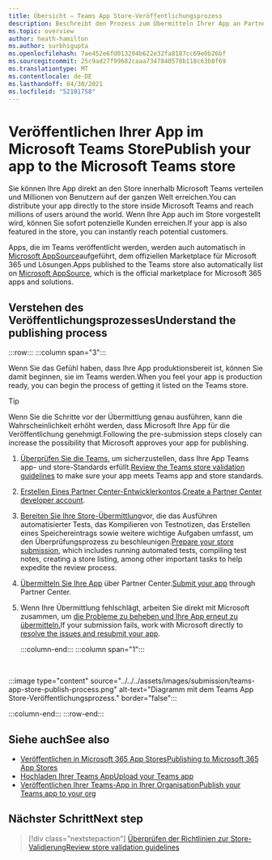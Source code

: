 ```yaml
---
title: Übersicht – Teams App Store-Veröffentlichungsprozess
description: Beschreibt den Prozess zum Übermitteln Ihrer App an Partner Center und zum Veröffentlichen im Microsoft Teams Store (und AppSource).
ms.topic: overview
author: heath-hamilton
ms.author: surbhigupta
ms.openlocfilehash: 7ae452e6fd013204b622e32fa8187cc69e0b26bf
ms.sourcegitcommit: 25c9ad27f99682caaa7347840578b118c63b8f69
ms.translationtype: MT
ms.contentlocale: de-DE
ms.lasthandoff: 04/30/2021
ms.locfileid: "52101758"
---
```

# <a name="publish-your-app-to-the-microsoft-teams-store"></a><span data-ttu-id="97170-103">Veröffentlichen Ihrer App im Microsoft Teams Store</span><span class="sxs-lookup"><span data-stu-id="97170-103">Publish your app to the Microsoft Teams store</span></span>

<span data-ttu-id="97170-104">Sie können Ihre App direkt an den Store innerhalb Microsoft Teams verteilen und Millionen von Benutzern auf der ganzen Welt erreichen.</span><span class="sxs-lookup"><span data-stu-id="97170-104">You can distribute your app directly to the store inside Microsoft Teams and reach millions of users around the world.</span></span> <span data-ttu-id="97170-105">Wenn Ihre App auch im Store vorgestellt wird, können Sie sofort potenzielle Kunden erreichen.</span><span class="sxs-lookup"><span data-stu-id="97170-105">If your app is also featured in the store, you can instantly reach potential customers.</span></span>

<span data-ttu-id="97170-106">Apps, die im Teams veröffentlicht werden, werden auch automatisch in [Microsoft AppSource](https://appsource.microsoft.com)aufgeführt, dem offiziellen Marketplace für Microsoft 365 und Lösungen.</span><span class="sxs-lookup"><span data-stu-id="97170-106">Apps published to the Teams store also automatically list on [Microsoft AppSource](https://appsource.microsoft.com), which is the official marketplace for Microsoft 365 apps and solutions.</span></span>

## <a name="understand-the-publishing-process"></a><span data-ttu-id="97170-107">Verstehen des Veröffentlichungsprozesses</span><span class="sxs-lookup"><span data-stu-id="97170-107">Understand the publishing process</span></span>

:::row:::
   :::column span="3":::

<span data-ttu-id="97170-108">Wenn Sie das Gefühl haben, dass Ihre App produktionsbereit ist, können Sie damit beginnen, sie im Teams werden.</span><span class="sxs-lookup"><span data-stu-id="97170-108">When you feel your app is production ready, you can begin the process of getting it listed on the Teams store.</span></span>

> [!TIP]
> <span data-ttu-id="97170-109">Wenn Sie die Schritte vor der Übermittlung genau ausführen, kann die Wahrscheinlichkeit erhöht werden, dass Microsoft Ihre App für die Veröffentlichung genehmigt.</span><span class="sxs-lookup"><span data-stu-id="97170-109">Following the pre-submission steps closely can increase the possibility that Microsoft approves your app for publishing.</span></span>

1. <span data-ttu-id="97170-110">[Überprüfen Sie die Teams,](~/concepts/deploy-and-publish/appsource/prepare/teams-store-validation-guidelines.md) um sicherzustellen, dass Ihre App Teams app- und store-Standards erfüllt.</span><span class="sxs-lookup"><span data-stu-id="97170-110">[Review the Teams store validation guidelines](~/concepts/deploy-and-publish/appsource/prepare/teams-store-validation-guidelines.md) to make sure your app meets Teams app and store standards.</span></span>
1. <span data-ttu-id="97170-111">[Erstellen Eines Partner Center-Entwicklerkontos](~/concepts/deploy-and-publish/appsource/prepare/create-partner-center-dev-account.md).</span><span class="sxs-lookup"><span data-stu-id="97170-111">[Create a Partner Center developer account](~/concepts/deploy-and-publish/appsource/prepare/create-partner-center-dev-account.md).</span></span>
1. <span data-ttu-id="97170-112">[Bereiten Sie Ihre Store-Übermittlung](~/concepts/deploy-and-publish/appsource/prepare/submission-checklist.md)vor, die das Ausführen automatisierter Tests, das Kompilieren von Testnotizen, das Erstellen eines Speichereintrags sowie weitere wichtige Aufgaben umfasst, um den Überprüfungsprozess zu beschleunigen.</span><span class="sxs-lookup"><span data-stu-id="97170-112">[Prepare your store submission](~/concepts/deploy-and-publish/appsource/prepare/submission-checklist.md), which includes running automated tests, compiling test notes, creating a store listing, among other important tasks to help expedite the review process.</span></span>
1. <span data-ttu-id="97170-113">[Übermitteln Sie Ihre App](https://docs.microsoft.com/office/dev/store/add-in-submission-guide) über Partner Center.</span><span class="sxs-lookup"><span data-stu-id="97170-113">[Submit your app](https://docs.microsoft.com/office/dev/store/add-in-submission-guide) through Partner Center.</span></span>
1. <span data-ttu-id="97170-114">Wenn Ihre Übermittlung fehlschlägt, arbeiten Sie direkt mit Microsoft zusammen, um [die Probleme zu beheben und Ihre App erneut zu übermitteln.](~/concepts/deploy-and-publish/appsource/resolve-submission-issues.md)</span><span class="sxs-lookup"><span data-stu-id="97170-114">If your submission fails, work with Microsoft directly to [resolve the issues and resubmit your app](~/concepts/deploy-and-publish/appsource/resolve-submission-issues.md).</span></span>

   :::column-end:::
   :::column span="1":::

<br>

:::image type="content" source="../../../assets/images/submission/teams-app-store-publish-process.png" alt-text="Diagramm mit dem Teams App Store-Veröffentlichungsprozess." border="false":::

   :::column-end:::
:::row-end:::

## <a name="see-also"></a><span data-ttu-id="97170-116">Siehe auch</span><span class="sxs-lookup"><span data-stu-id="97170-116">See also</span></span>

* [<span data-ttu-id="97170-117">Veröffentlichen in Microsoft 365 App Stores</span><span class="sxs-lookup"><span data-stu-id="97170-117">Publishing to Microsoft 365 App Stores</span></span>](https://docs.microsoft.com/office/dev/store/)
* [<span data-ttu-id="97170-118">Hochladen Ihrer Teams App</span><span class="sxs-lookup"><span data-stu-id="97170-118">Upload your Teams app</span></span>](~/concepts/deploy-and-publish/apps-upload.md)
* [<span data-ttu-id="97170-119">Veröffentlichen Ihrer Teams-App in Ihrer Organisation</span><span class="sxs-lookup"><span data-stu-id="97170-119">Publish your Teams app to your org</span></span>](/MicrosoftTeams/tenant-apps-catalog-teams?toc=/microsoftteams/platform/toc.json&bc=/MicrosoftTeams/breadcrumb/toc.json)

## <a name="next-step"></a><span data-ttu-id="97170-120">Nächster Schritt</span><span class="sxs-lookup"><span data-stu-id="97170-120">Next step</span></span>

> [!div class="nextstepaction"]
> [<span data-ttu-id="97170-121">Überprüfen der Richtlinien zur Store-Validierung</span><span class="sxs-lookup"><span data-stu-id="97170-121">Review store validation guidelines</span></span>](~/concepts/deploy-and-publish/appsource/prepare/teams-store-validation-guidelines.md)
